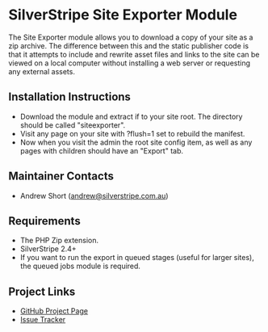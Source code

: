 # SilverStripe Site Exporter Module

The Site Exporter module allows you to download a copy of your site as a zip
archive. The difference between this and the static publisher code is that it
attempts to include and rewrite asset files and links to the site can be
viewed on a local computer without installing a web server or requesting any
external assets.

## Installation Instructions
* Download the module and extract if to your site root. The directory should be
  called "siteexporter".
* Visit any page on your site with ?flush=1 set to rebuild the manifest.
* Now when you visit the admin the root site config item, as well as any pages
  with children should have an "Export" tab.

## Maintainer Contacts
* Andrew Short (<andrew@silverstripe.com.au>)

## Requirements
* The PHP Zip extension.
* SilverStripe 2.4+
* If you want to run the export in queued stages (useful for larger sites), the
  queued jobs module is required.

## Project Links
* [GitHub Project Page](https://github.com/ajshort/silverstripe-siteexporter)
* [Issue Tracker](https://github.com/ajshort/silverstripe-siteexporter/issues)